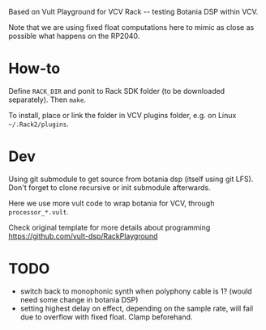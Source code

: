 
Based on Vult Playground for VCV Rack -- testing Botania DSP within VCV.

Note that we are using fixed float computations here to mimic as close as possible what happens on the RP2040.

# How-to

Define `RACK_DIR` and ponit to Rack SDK folder (to be downloaded separately). Then `make`.

To install, place or link the folder in VCV plugins folder, e.g. on Linux `~/.Rack2/plugins`.

# Dev

Using git submodule to get source from botania dsp (itself using git LFS). Don't forget to clone recursive or init submodule afterwards.

Here we use more vult code to wrap botania for VCV, through `processor_*.vult`.

Check original template for more details about programming https://github.com/vult-dsp/RackPlayground

# TODO

- switch back to monophonic synth when polyphony cable is 1? (would need some change in botania DSP)
- setting highest delay on effect, depending on the sample rate, will fail due to overflow with fixed float. Clamp beforehand.
